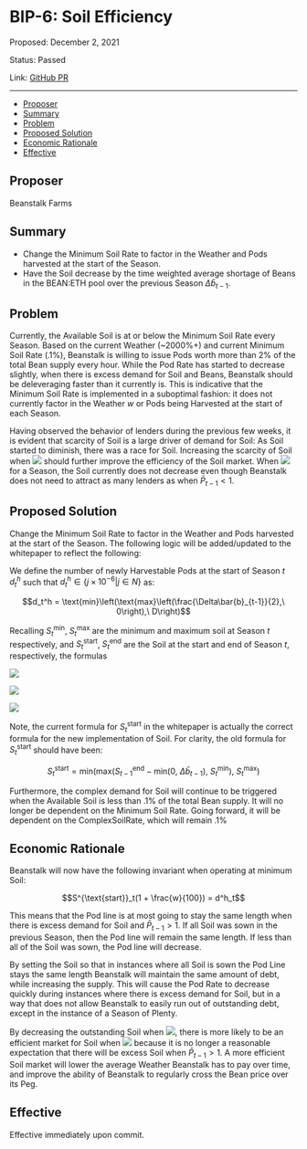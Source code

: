 # BIP-6: Soil Efficiency

Proposed: December 2, 2021

Status: Passed

Link: [GitHub PR](https://github.com/BeanstalkFarms/Beanstalk/pull/14)

---

- [Proposer](#proposer)
- [Summary](#summary)
- [Problem](#problem)
- [Proposed Solution](#proposed-solution)
- [Economic Rationale](#economic-rationale)
- [Effective](#effective)


## Proposer

Beanstalk Farms

## Summary

- Change the Minimum Soil Rate to factor in the Weather and Pods harvested at the start of the Season.
- Have the Soil decrease by the time weighted average shortage of Beans in the BEAN:ETH pool over the previous Season $\Delta \bar{b}_{t-1}$.

## Problem

Currently, the Available Soil is at or below the Minimum Soil Rate every Season. Based on the current Weather (~2000%+) and current Minimum Soil Rate (.1%), Beanstalk is willing to issue Pods worth more than 2% of the total Bean supply every hour. While the Pod Rate has started to decrease slightly, when there is excess demand for Soil and Beans, Beanstalk should be deleveraging faster than it currently is. This is indicative that the Minimum Soil Rate is implemented in a suboptimal fashion: it does not currently factor in the Weather $w$ or Pods being Harvested at the start of each Season.

Having observed the behavior of lenders during the previous few weeks, it is evident that scarcity of Soil is a large driver of demand for Soil: As Soil started to diminish, there was a race for Soil. Increasing the scarcity of Soil when ![](https://user-images.githubusercontent.com/9626499/196236939-15393931-060a-41b0-abcf-6afd92d436fb.png) should further improve the efficiency of the Soil market. When ![](https://user-images.githubusercontent.com/9626499/196239217-394e5a61-fd86-45e4-aa68-d1ae81e06900.png) for a Season, the Soil currently does not decrease even though Beanstalk does not need to attract as many lenders as when $\bar{P}_{t-1} < 1$. 

## Proposed Solution

Change the Minimum Soil Rate to factor in the Weather and Pods harvested at the start of the Season. The following logic will be added/updated to the whitepaper to reflect the following:

We define the number of newly Harvestable Pods at the start of Season $t$ $d^h_t$ such that $d^h_t \in \{j \times 10^{-6} | j \in N\}$ as:

$$d_t^h = \text{min}\left(\text{max}\left(\frac{\Delta\bar{b}_{t-1}}{2},\ 0\right),\ D\right)$$

Recalling $S^{\text{min}}_t$, $S_t^{\text{max}}$ are the minimum and maximum soil at Season $t$ respectively, and $S^{\text{start}}_t$, $S^{\text{end}}_t$ are the Soil at the start and end of Season $t$, respectively, the formulas

![](https://user-images.githubusercontent.com/9626499/196239715-6f00559b-931d-4109-95e1-3a576b6a7432.png)

![](https://user-images.githubusercontent.com/9626499/196239536-ed97226b-6349-441f-9e9a-c09c38133b56.png)

![](https://user-images.githubusercontent.com/9626499/196239791-e69106c0-c472-4f0d-bf5e-6aa31bde442d.png)

Note, the current formula for $S_t^{\text{start}}$ in the whitepaper is actually the correct formula for the new implementation of Soil. For clarity, the old formula for $S_t^{\text{start}}$ should have been: 

$$S_t^{\text{start}} = \text{min}(\text{max}(S_{t-1}^{\text{end}} - \text{min}(0,\ \Delta \bar{b}_{t-1}),\ S_t^{\text{min}}),\ S_t^{\text{max}})$$

Furthermore, the complex demand for Soil will continue to be triggered when the Available Soil is less than .1% of the total Bean supply. It will no longer be dependent on the Minimum Soil Rate. Going forward, it will be dependent on the ComplexSoilRate, which will remain .1% 

## Economic Rationale

Beanstalk will now have the following invariant when operating at minimum Soil:

$$S^{\text{start}}_t(1 + \frac{w}{100}) = d^h_t$$

This means that the Pod line is at most going to stay the same length when there is excess demand for Soil and $\bar{P}_{t-1} > 1$. If all Soil was sown in the previous Season, then the Pod line will remain the same length. If less than all of the Soil was sown, the Pod line will decrease.

By setting the Soil so that in instances where all Soil is sown the Pod Line stays the same length Beanstalk will maintain the same amount of debt, while increasing the supply. This will cause the Pod Rate to decrease quickly during instances where there is excess demand for Soil, but in a way that does not allow Beanstalk to easily run out of outstanding debt, except in the instance of a Season of Plenty. 

By decreasing the outstanding Soil when ![](https://user-images.githubusercontent.com/9626499/196239953-a8ab00f0-4695-4222-9548-983496a0a398.png), there is more likely to be an efficient market for Soil when ![](https://user-images.githubusercontent.com/9626499/196240030-bf801d3c-3e3a-4861-8d40-49ba29863ed0.png) because it is no longer a reasonable expectation that there will be excess Soil when $\bar{P}_{t-1} > 1$. A more efficient Soil market will lower the average Weather Beanstalk has to pay over time, and improve the ability of Beanstalk to regularly cross the Bean price over its Peg. 

## Effective

Effective immediately upon commit.
